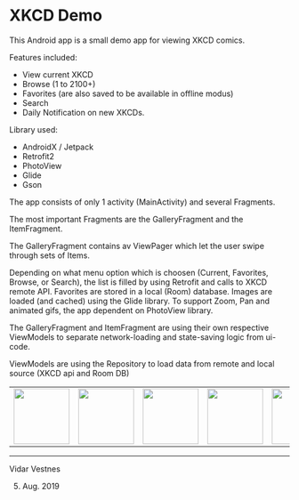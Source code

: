 XKCD Demo
================

This Android app is a small demo app for viewing XKCD comics.

Features included:
- View current XKCD
- Browse (1 to 2100+)
- Favorites (are also saved to be available in offline modus)
- Search
- Daily Notification on new XKCDs.


Library used:
- AndroidX / Jetpack
- Retrofit2
- PhotoView
- Glide
- Gson

The app consists of only 1 activity (MainActivity) and several Fragments.

The most important Fragments are the GalleryFragment and the ItemFragment.

The GalleryFragment contains av ViewPager which let the user swipe through sets of Items.

Depending on what menu option which is choosen (Current, Favorites, Browse, or Search), the
list is filled by using Retrofit and calls to XKCD remote API. Favorites are stored in a local (Room)
database. Images are loaded (and cached) using the Glide library. To support Zoom, Pan and
animated gifs, the app dependent on PhotoView library.

The GalleryFragment and ItemFragment are using their own respective ViewModels to separate
network-loading and state-saving logic from ui-code.

ViewModels are using the Repository to load data from remote and local source (XKCD api and Room DB)

<table>
 <tr>
  <td>
   <img src="https://user-images.githubusercontent.com/256259/62431187-62c10280-b725-11e9-907a-c5eb9825269c.png" width="100"/>
  </td>
  <td>
   <img src="https://user-images.githubusercontent.com/256259/62431189-694f7a00-b725-11e9-8fc4-51214e20671b.png" width="100"/>
  </td>
  <td>
   <img src="https://user-images.githubusercontent.com/256259/62431192-71a7b500-b725-11e9-9416-a0cedca7a814.png" width="100"/>
  </td>
  
  <td>
   <img src="https://user-images.githubusercontent.com/256259/62431330-fe06a780-b726-11e9-9048-9accd27f874c.png" width="100"/>
  </td>

  <td>
   <img src="https://user-images.githubusercontent.com/256259/62431332-0232c500-b727-11e9-9e0c-d0a0760b5096.png" width="100"/>
  </td>

  <td>
   <img src="https://user-images.githubusercontent.com/256259/62431334-052db580-b727-11e9-98d4-2017e883b85c.png" width="100"/>
  </td>

  <td>
   <img src="https://user-images.githubusercontent.com/256259/62431337-07900f80-b727-11e9-874e-0295270e7cba.png" width="100"/>
  </td>

 </tr>
 </table>



---

Vidar Vestnes
 
05. Aug. 2019
